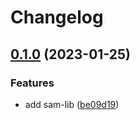 # Changelog

## [0.1.0](https://github.com/flovogt/test-lib-rp/compare/sam-lib-v0.0.1...sam-lib-v0.1.0) (2023-01-25)


### Features

* add sam-lib ([be09d19](https://github.com/flovogt/test-lib-rp/commit/be09d193009864ea118e146a3d9979a490589cbc))
